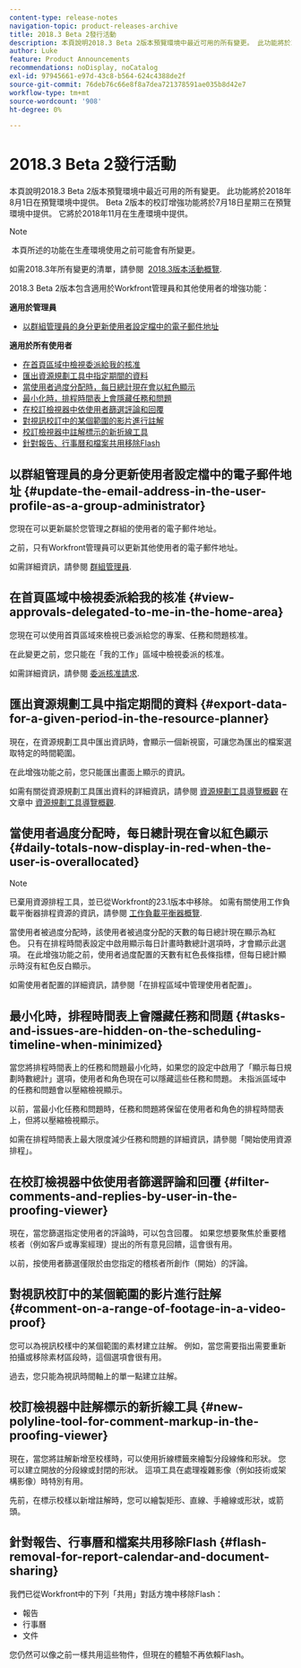 ```yaml
---
content-type: release-notes
navigation-topic: product-releases-archive
title: 2018.3 Beta 2發行活動
description: 本頁說明2018.3 Beta 2版本預覽環境中最近可用的所有變更。 此功能將於2018年8月1日在預覽環境中提供。 Beta 2版本的校訂增強功能將於7月18日星期三在預覽環境中提供。 它將於2018年11月在生產環境中提供。
author: Luke
feature: Product Announcements
recommendations: noDisplay, noCatalog
exl-id: 97945661-e97d-43c8-b564-624c4388de2f
source-git-commit: 76deb76c66e8f8a7dea721378591ae035b8d42e7
workflow-type: tm+mt
source-wordcount: '908'
ht-degree: 0%

---
```


# 2018.3 Beta 2發行活動

本頁說明2018.3 Beta 2版本預覽環境中最近可用的所有變更。 此功能將於2018年8月1日在預覽環境中提供。 Beta 2版本的校訂增強功能將於7月18日星期三在預覽環境中提供。 它將於2018年11月在生產環境中提供。

>[!NOTE]
>
> 本頁所述的功能在生產環境使用之前可能會有所變更。

如需2018.3年所有變更的清單，請參閱  [2018.3版本活動概覽](../../../../product-announcements/product-releases/quarterly-release-archive/2018.3-release-activity/2018.3-release-activity-overview.md).

2018.3 Beta 2版本包含適用於Workfront管理員和其他使用者的增強功能：

**適用於管理員**

* [以群組管理員的身分更新使用者設定檔中的電子郵件地址](#update-the-email-address-in-the-user-profile-as-a-group-administrator)

**適用於所有使用者**

* [在首頁區域中檢視委派給我的核准](#view-approvals-delegated-to-me-in-the-home-area)
* [匯出資源規劃工具中指定期間的資料](#export-data-for-a-given-period-in-the-resource-planner)
* [當使用者過度分配時，每日總計現在會以紅色顯示](#daily-totals-now-display-in-red-when-the-user-is-overallocated)
* [最小化時，排程時間表上會隱藏任務和問題](#tasks-and-issues-are-hidden-on-the-scheduling-timeline-when-minimized)
* [在校訂檢視器中依使用者篩選評論和回覆](#filter-comments-and-replies-by-user-in-the-proofing-viewer)
* [對視訊校訂中的某個範圍的影片進行註解](#comment-on-a-range-of-footage-in-a-video-proof)
* [校訂檢視器中註解標示的新折線工具](#new-polyline-tool-for-comment-markup-in-the-proofing-viewer)
* [針對報告、行事曆和檔案共用移除Flash](#flash-removal-for-report-calendar-and-document-sharing)

## 以群組管理員的身分更新使用者設定檔中的電子郵件地址 {#update-the-email-address-in-the-user-profile-as-a-group-administrator}

您現在可以更新屬於您管理之群組的使用者的電子郵件地址。 

之前，只有Workfront管理員可以更新其他使用者的電子郵件地址。 

如需詳細資訊，請參閱 [群組管理員](../../../../administration-and-setup/manage-groups/group-roles/group-administrators.md).

## 在首頁區域中檢視委派給我的核准 {#view-approvals-delegated-to-me-in-the-home-area}

您現在可以使用首頁區域來檢視已委派給您的專案、任務和問題核准。

在此變更之前，您只能在「我的工作」區域中檢視委派的核准。

如需詳細資訊，請參閱 [委派核准請求](../../../../review-and-approve-work/manage-approvals/delegate-approval-requests.md).

## 匯出資源規劃工具中指定期間的資料 {#export-data-for-a-given-period-in-the-resource-planner}

現在，在資源規劃工具中匯出資訊時，會顯示一個新視窗，可讓您為匯出的檔案選取特定的時間範圍。

在此增強功能之前，您只能匯出畫面上顯示的資訊。

如需有關從資源規劃工具匯出資料的詳細資訊，請參閱 [資源規劃工具導覽概觀](../../../../resource-mgmt/resource-planning/resource-planner-navigation.md) 在文章中 [資源規劃工具導覽概觀](../../../../resource-mgmt/resource-planning/resource-planner-navigation.md).

## 當使用者過度分配時，每日總計現在會以紅色顯示 {#daily-totals-now-display-in-red-when-the-user-is-overallocated}

>[!NOTE]
>
已棄用資源排程工具，並已從Workfront的23.1版本中移除。 如需有關使用工作負載平衡器排程資源的資訊，請參閱 [工作負載平衡器概覽](../../../../resource-mgmt/workload-balancer/overview-workload-balancer.md).

當使用者被過度分配時，該使用者被過度分配的天數的每日總計現在顯示為紅色。 只有在排程時間表設定中啟用顯示每日計畫時數總計選項時，才會顯示此選項。 在此增強功能之前，使用者過度配置的天數有紅色長條指標，但每日總計顯示時沒有紅色反白顯示。

如需使用者配置的詳細資訊，請參閱「在排程區域中管理使用者配置」。

## 最小化時，排程時間表上會隱藏任務和問題 {#tasks-and-issues-are-hidden-on-the-scheduling-timeline-when-minimized}

當您將排程時間表上的任務和問題最小化時，如果您的設定中啟用了「顯示每日規劃時數總計」選項，使用者和角色現在可以隱藏這些任務和問題。 未指派區域中的任務和問題會以壓縮檢視顯示。

以前，當最小化任務和問題時，任務和問題將保留在使用者和角色的排程時間表上，但將以壓縮檢視顯示。

如需在排程時間表上最大限度減少任務和問題的詳細資訊，請參閱「開始使用資源排程」。

## 在校訂檢視器中依使用者篩選評論和回覆 {#filter-comments-and-replies-by-user-in-the-proofing-viewer}

現在，當您篩選指定使用者的評論時，可以包含回覆。 如果您想要聚焦於重要稽核者（例如客戶或專案經理）提出的所有意見回饋，這會很有用。

以前，按使用者篩選僅限於由您指定的稽核者所創作（開始）的評論。

## 對視訊校訂中的某個範圍的影片進行註解 {#comment-on-a-range-of-footage-in-a-video-proof}

您可以為視訊校樣中的某個範圍的素材建立註解。 例如，當您需要指出需要重新拍攝或移除素材區段時，這個選項會很有用。

過去，您只能為視訊時間軸上的單一點建立註解。

## 校訂檢視器中註解標示的新折線工具 {#new-polyline-tool-for-comment-markup-in-the-proofing-viewer}

現在，當您將註解新增至校樣時，可以使用折線標籤來繪製分段線條和形狀。 您可以建立開放的分段線或封閉的形狀。 這項工具在處理複雜影像（例如技術或架構影像）時特別有用。

先前，在標示校樣以新增註解時，您可以繪製矩形、直線、手繪線或形狀，或箭頭。

## 針對報告、行事曆和檔案共用移除Flash {#flash-removal-for-report-calendar-and-document-sharing}

我們已從Workfront中的下列「共用」對話方塊中移除Flash：

* 報告
* 行事曆
* 文件

您仍然可以像之前一樣共用這些物件，但現在的體驗不再依賴Flash。
